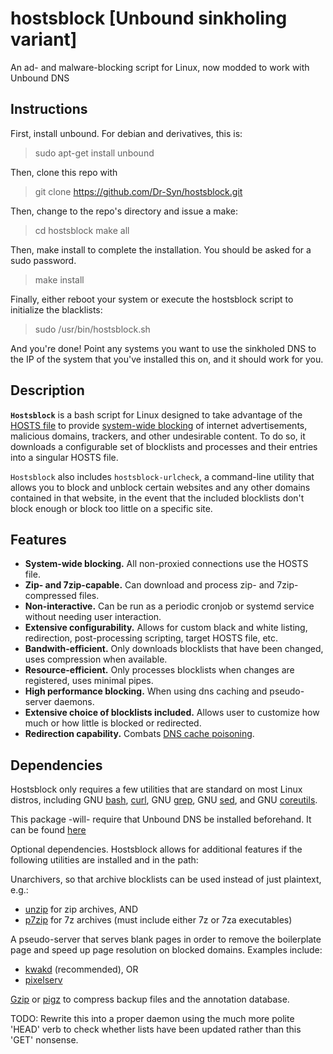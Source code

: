 hostsblock [Unbound sinkholing variant]
==========
An ad- and malware-blocking script for Linux, now modded to work with Unbound DNS

Instructions
-----------
First, install unbound. For debian and derivatives, this is:
>sudo apt-get install unbound

Then, clone this repo with
> git clone https://github.com/Dr-Syn/hostsblock.git

Then, change to the repo's directory and issue a make:
> cd hostsblock
> make all

Then, make install to complete the installation. You should be asked for a sudo password.
> make install

Finally, either reboot your system or execute the hostsblock script to initialize the blacklists:
> sudo /usr/bin/hostsblock.sh 

And you're done! Point any systems you want to use the sinkholed DNS to the IP of the system that you've installed this on, and it should work for you.

Description
-----------
**`Hostsblock`** is a bash script for Linux designed to take advantage of the [HOSTS file](https://en.wikipedia.org/wiki/Hosts_file) to provide [system-wide blocking](http://winhelp2002.mvps.org/hosts.htm) of internet advertisements, malicious domains, trackers, and other undesirable content. To do so, it downloads a configurable set of blocklists and processes and their entries into a singular HOSTS file.

`Hostsblock` also includes `hostsblock-urlcheck`, a command-line utility that allows you to block and unblock certain websites and any other domains contained in that website, in the event that the included blocklists don't block enough or block too little on a specific site.

Features
--------
* **System-wide blocking.** All non-proxied connections use the HOSTS file.
* **Zip- and 7zip-capable.** Can download and process zip- and 7zip-compressed files.
* **Non-interactive.** Can be run as a periodic cronjob or systemd service without needing user interaction.
* **Extensive configurability.** Allows for custom black and white listing, redirection, post-processing scripting, target HOSTS file, etc.
* **Bandwith-efficient.** Only downloads blocklists that have been changed, uses compression when available.
* **Resource-efficient.** Only processes blocklists when changes are registered, uses minimal pipes.
* **High performance blocking.** When using dns caching and pseudo-server daemons.
* **Extensive choice of blocklists included.** Allows user to customize how much or how little is blocked or redirected.
* **Redirection capability.** Combats [DNS cache poisoning](https://en.wikipedia.org/wiki/DNS_cache_poisoning).

Dependencies
------------
Hostsblock only requires a few utilities that are standard on most Linux distros, including GNU [bash](http://www.gnu.org/software/bash/bash.html), [curl](http://curl.haxx.se/), GNU [grep](http://www.gnu.org/software/grep/grep.html), GNU [sed](http://www.gnu.org/software/sed), and GNU [coreutils](http://www.gnu.org/software/coreutils).

This package -will- require that Unbound DNS be installed beforehand. It can be found [here](https://www.unbound.net/index.html)

Optional dependencies. Hostsblock allows for additional features if the following utilities are installed and in the path:

Unarchivers, so that archive blocklists can be used instead of just plaintext, e.g.:
* [unzip](http://www.info-zip.org/UnZip.html) for zip archives, AND
* [p7zip](http://p7zip.sourceforge.net/) for 7z archives (must include either 7z or 7za executables)

A pseudo-server that serves blank pages in order to remove the boilerplate page and speed up page resolution on blocked domains. Examples include:
* [kwakd](https://code.google.com/p/kwakd/) (recommended), OR
* [pixelserv](http://proxytunnel.sourceforge.net/pixelserv.php)

[Gzip](http://www.gnu.org/software/gzip/) or [pigz](http://www.zlib.net/pigz/) to compress backup files and the annotation database. 


TODO: Rewrite this into a proper daemon using the much more polite 'HEAD' verb to check whether lists have been updated rather than this 'GET' nonsense.
